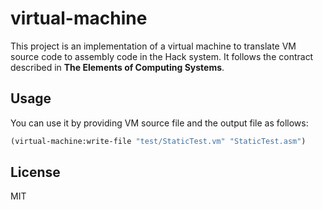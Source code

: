 # virtual-machine

This project is an implementation of a virtual machine to translate VM source code to assembly code in the Hack system. It follows the contract described in **The Elements of Computing Systems**.

## Usage
You can use it by providing VM source file and the output file as follows:

```lisp
(virtual-machine:write-file "test/StaticTest.vm" "StaticTest.asm")
```

## License

MIT

